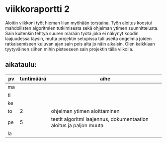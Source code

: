 # viikkoraportti 2

Aloitin viikkoni työt hieman liian myöhään torstaina. 
Työn aloitus koostui mahdollisten algoritmien tutkimisesta sekä ohjelman ytimen suunnittelusta.
Sain kuitenkin tehtyä suuren märään työtä joka ei näkynyt koodin laajuudessa täysin, 
mutta projektin setupissa tuli useita ongelmia joiden ratkaisemiseen kuluvan ajan sain pois alta jo näin aikaisin.
Olen kaikkiaan tyytyväinen siihen mihin pisteeseen sain projektin tällä viikolla.

## aikataulu:
| pv  | tuntimäärä | aihe                                                               |
| --- | ---------- | ------------------------------------------------------------------ |
| ma  |            |                                                                    |
| ti  |            |                                                                    |
| ke  |            |                                                                    |
| to  | 2          | ohjelman ytimen aloittaminen                                       |
| pe  | 5          | testit algoritmi laajennus, dokumentaation aloitus ja paljon muuta |
| la  |            |                                                                    |